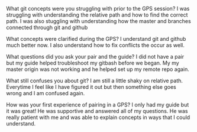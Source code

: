 What git concepts were you struggling with prior to the GPS session?
I was struggling with understanding the relative path and how to find the correct path. I was also stuggling with understanding how the master and branches connected through git and github

What concepts were clarified during the GPS?
I understand git and github much better now. I also understand how to fix conflicts the occur as well. 

What questions did you ask your pair and the guide?
I did not have a pair but my guide helped troubleshoot my gitbash before we began. My my master origin was not working and he helped set up my remote repo again. 

What still confuses you about git?
I am still a little shaky on relative path. Everytime I feel like I have figured it out but then something else goes wrong and I am confused again. 

How was your first experience of pairing in a GPS?
I only had my guide but it was great! He was supportive and answered all of my questions. He was really patient with me and was able to explain concepts in ways that I could understand. 
